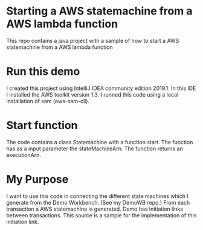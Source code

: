 # Starting a AWS statemachine from a AWS lambda function

This repo contains a java project with a sample of how to start a AWS statemachine from a AWS lambda function

# Run this demo

I created this project using IntelliJ IDEA community edition 2019.1. In this IDE I installed the AWS toolkit version 1.3.
I runned this code using a local installation of sam (aws-sam-cli).

# Start function

The code contains a class Statemachine with a function start.
The function has as a input parameter the stateMachineArn.
The function returns an executionArn.

# My Purpose

I want to use this code in connecting the different state machines which I generate from the Demo Workbench. (See my DemoWB repo.)
From each transaction a AWS statemachine is generated. Demo has initiation links between transactions.
This source is a sample for the implementation of this initiation link.
